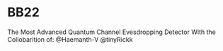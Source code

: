 # BB22
The Most Advanced Quantum Channel Evesdropping Detector
With the Collobarition of:
@Haemanth-V
@tinyRickk

